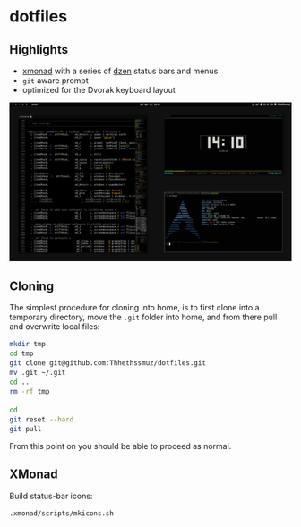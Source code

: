 # dotfiles

## Highlights

- [xmonad](http://xmonad.org/) with a series of [dzen](http://robm.github.io/dzen/) status bars and menus
- `git` aware prompt
- optimized for the Dvorak keyboard layout

![Screenshot](./screenshot.png)

## Cloning

The simplest procedure for cloning into home, is to first clone into a temporary directory, move the `.git` folder into home, and from there pull and overwrite local files:

```sh
mkdir tmp
cd tmp
git clone git@github.com:Thhethssmuz/dotfiles.git
mv .git ~/.git
cd ..
rm -rf tmp

cd
git reset --hard
git pull
```

From this point on you should be able to proceed as normal.

## XMonad

Build status-bar icons:

```sh
.xmonad/scripts/mkicons.sh
```
